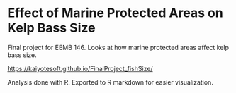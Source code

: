 # Effect of Marine Protected Areas on Kelp Bass Size 
Final project for EEMB 146. Looks at how marine protected areas affect kelp bass size. 

https://kaiyotesoft.github.io/FinalProject_fishSize/

Analysis done with R. Exported to R markdown for easier visualization. 
